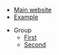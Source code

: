 * [Main website](https://kriomentos.github.io/)
* [Example](example.md)

- Group
	* [First](/group/first.md)
	* [Second](/group/second.md)